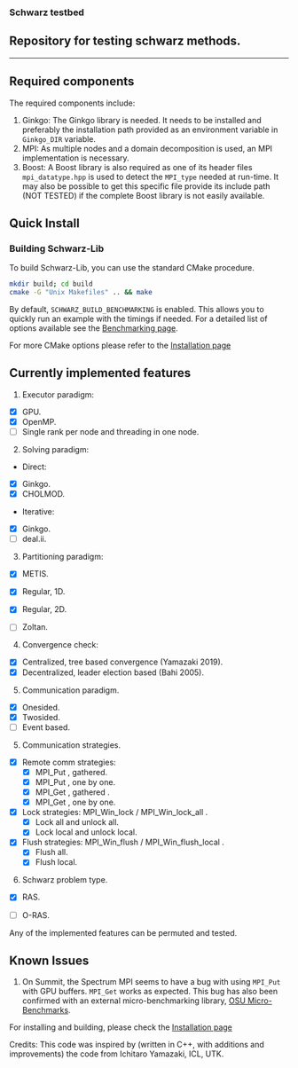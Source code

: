 ### Schwarz testbed

## Repository for testing schwarz methods.
--------------------------------------

Required components
-------------------

The required components include:
1. Ginkgo: The Ginkgo library is needed. It needs to be installed and preferably the installation path
   provided as an environment variable in `Ginkgo_DIR` variable.
2. MPI: As multiple nodes and a domain decomposition is used, an MPI implementation is necessary.
3. Boost: A Boost library is also required as one of its header files `mpi_datatype.hpp` is used to 
   detect the `MPI_type` needed at run-time. It may also be possible to get this specific file provide 
   its include path (NOT TESTED) if the complete Boost library is not easily available.


Quick Install
------------

### Building Schwarz-Lib 

To build Schwarz-Lib, you can use the standard CMake procedure. 

```sh
mkdir build; cd build
cmake -G "Unix Makefiles" .. && make
```

By default, `SCHWARZ_BUILD_BENCHMARKING` is enabled. This allows you to quickly run an example with the timings if needed. For a detailed list of options available see the [Benchmarking page](./benchmarking/BENCHMARKING.md).

For more CMake options please refer to the [Installation page](./INSTALL.md)



Currently implemented features
-------------------------------

1. Executor paradigm:
+ [x] GPU.
+ [x] OpenMP.
+ [ ] Single rank per node and threading in one node.

2. Solving paradigm:
  * Direct:
  + [x] Ginkgo.
  + [x] CHOLMOD.
  * Iterative:
  + [x] Ginkgo.
  + [ ] deal.ii.

3. Partitioning paradigm:
+ [x] METIS.
+ [x] Regular, 1D.
+ [x] Regular, 2D.
+ [ ] Zoltan.


4. Convergence check:
+ [x] Centralized, tree based convergence (Yamazaki 2019).
+ [x] Decentralized, leader election based (Bahi 2005).

5. Communication paradigm.
+ [x] Onesided.
+ [x] Twosided.
+ [ ] Event based.

5. Communication strategies.
+ [x] Remote comm strategies: 
    + [x] MPI_Put , gathered.
    + [x] MPI_Put , one by one.
    + [x] MPI_Get , gathered .
    + [x] MPI_Get , one by one.
+ [x] Lock strategies: MPI_Win_lock / MPI_Win_lock_all .
    + [x] Lock all and unlock all.
    + [x] Lock local and unlock local.
+ [x] Flush strategies: MPI_Win_flush / MPI_Win_flush_local .
    + [x] Flush all.
    + [x] Flush local.

6. Schwarz problem type.
+ [x] RAS.
+ [ ] O-RAS.


Any of the implemented features can be permuted and tested.

Known Issues
------------

1. On Summit, the Spectrum MPI seems to have a bug with using `MPI_Put` with GPU buffers. `MPI_Get` works as expected. This bug has also been confirmed with an external micro-benchmarking library, [OSU Micro-Benchmarks](https://github.com/pratikvn/osu-bench-personal-fork).


For installing and building, please check the [Installation page](./INSTALL.md)


Credits: This code was inspired by (written in C++, with additions and improvements) the code from Ichitaro Yamazaki, ICL, UTK.
